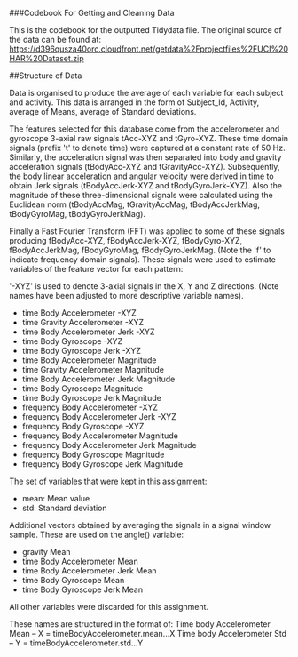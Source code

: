 ###Codebook For Getting and Cleaning Data 

This is the codebook for the outputted Tidydata file. The original source of the data can be found at:
https://d396qusza40orc.cloudfront.net/getdata%2Fprojectfiles%2FUCI%20HAR%20Dataset.zip 

##Structure of Data

Data is organised to produce the average of each variable for each subject and activity. This data is arranged in the form of Subject_Id, Activity, average of Means, average of Standard deviations.

The features selected for this database come from the accelerometer and gyroscope 3-axial raw signals tAcc-XYZ and tGyro-XYZ. These time domain signals (prefix 't' to denote time) were captured at a constant rate of 50 Hz. Similarly, the acceleration signal was then separated into body and gravity acceleration signals (tBodyAcc-XYZ and tGravityAcc-XYZ). 
Subsequently, the body linear acceleration and angular velocity were derived in time to obtain Jerk signals (tBodyAccJerk-XYZ and tBodyGyroJerk-XYZ). Also the magnitude of these three-dimensional signals were calculated using the Euclidean norm (tBodyAccMag, tGravityAccMag, tBodyAccJerkMag, tBodyGyroMag, tBodyGyroJerkMag). 

Finally a Fast Fourier Transform (FFT) was applied to some of these signals producing fBodyAcc-XYZ, fBodyAccJerk-XYZ, fBodyGyro-XYZ, fBodyAccJerkMag, fBodyGyroMag, fBodyGyroJerkMag. (Note the 'f' to indicate frequency domain signals). 
These signals were used to estimate variables of the feature vector for each pattern:  

'-XYZ' is used to denote 3-axial signals in the X, Y and Z directions. (Note names have been adjusted to more descriptive variable names). 

-	time Body Accelerometer -XYZ
-	time Gravity Accelerometer -XYZ
-	time Body Accelerometer Jerk -XYZ
-	time Body Gyroscope -XYZ
-	time Body Gyroscope Jerk -XYZ
-	time Body Accelerometer Magnitude
-	time Gravity Accelerometer Magnitude
-	time Body Accelerometer Jerk Magnitude
-	time Body Gyroscope Magnitude
-	time Body Gyroscope Jerk Magnitude
-	frequency Body Accelerometer -XYZ
-	frequency Body Accelerometer Jerk -XYZ
-	frequency Body Gyroscope -XYZ
-	frequency Body Accelerometer Magnitude
-	frequency Body Accelerometer Jerk Magnitude
-	frequency Body Gyroscope Magnitude
-	frequency Body Gyroscope Jerk Magnitude

The set of variables that were kept in this assignment:
-	mean: Mean value
- std: Standard deviation

Additional vectors obtained by averaging the signals in a signal window sample. These are used on the angle() variable:

- gravity Mean
- time Body Accelerometer Mean
-	time Body Accelerometer Jerk Mean
-	time Body Gyroscope Mean
-	time Body Gyroscope Jerk Mean

All other variables were discarded for this assignment. 

These names are structured in the format of:
Time body Accelerometer Mean – X  =   timeBodyAccelerometer.mean...X
Time body Accelerometer Std – Y      =   timeBodyAccelerometer.std...Y
